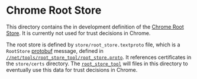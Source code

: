 # Chrome Root Store

This directory contains the in development definition of the
[Chrome Root Store](https://www.chromium.org/Home/chromium-security/root-ca-policy).
It is currently not used for trust decisions in Chrome.

The root store is defined by `store/root_store.textproto` file, which is a
`RootStore` [protobuf](https://developers.google.com/protocol-buffers) message,
defined in
[`//net/tools/root_store_tool/root_store.proto`](/net/tools/root_store_tool/root_store.proto).
It references certificates in the `store/certs` directory. The
[`root_store_tool`](/net/tools/root_store_tool/root_store_tool.cc) will
files in this directory to eventually use this data for trust decisions in
Chrome.
